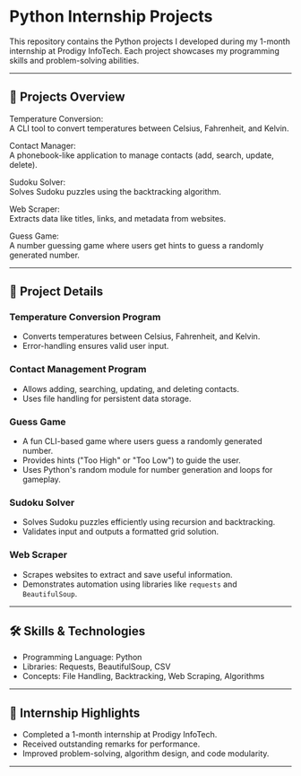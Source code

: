 # Python Internship Projects

This repository contains the Python projects I developed during my 1-month internship at Prodigy InfoTech. Each project showcases my programming skills and problem-solving abilities.

---

## 🚀 Projects Overview 


Temperature Conversion:  
A CLI tool to convert temperatures between Celsius, Fahrenheit, and Kelvin.

Contact Manager:  
A phonebook-like application to manage contacts (add, search, update, delete).

Sudoku Solver:  
Solves Sudoku puzzles using the backtracking algorithm.

Web Scraper:  
Extracts data like titles, links, and metadata from websites.

Guess Game:  
A number guessing game where users get hints to guess a randomly generated number.

--- 

## 📂 Project Details

### Temperature Conversion Program
- Converts temperatures between Celsius, Fahrenheit, and Kelvin.
- Error-handling ensures valid user input.

### Contact Management Program
- Allows adding, searching, updating, and deleting contacts.
- Uses file handling for persistent data storage.

### Guess Game
- A fun CLI-based game where users guess a randomly generated number.
- Provides hints ("Too High" or "Too Low") to guide the user.
- Uses Python's random module for number generation and loops for gameplay.

### Sudoku Solver
- Solves Sudoku puzzles efficiently using recursion and backtracking.
- Validates input and outputs a formatted grid solution.

### Web Scraper
- Scrapes websites to extract and save useful information.
- Demonstrates automation using libraries like `requests` and `BeautifulSoup`.

---

## 🛠 Skills & Technologies
- Programming Language: Python
- Libraries: Requests, BeautifulSoup, CSV
- Concepts: File Handling, Backtracking, Web Scraping, Algorithms

---

## 🏅 Internship Highlights
- Completed a 1-month internship at Prodigy InfoTech.
- Received outstanding remarks for performance.
- Improved problem-solving, algorithm design, and code modularity.

---
